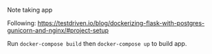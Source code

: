 Note taking app

Following:
https://testdriven.io/blog/dockerizing-flask-with-postgres-gunicorn-and-nginx/#project-setup

Run `docker-compose build` then `docker-compose up` to build app.
